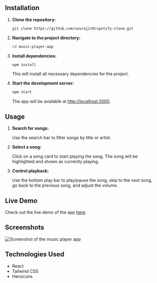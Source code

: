 ## Installation

1. **Clone the repository:**

   ```bash
   git clone https://github.com/sourajit0/spotify-clone.git
   ```

2. **Navigate to the project directory:**

   ```bash
   cd music-player-app
   ```

3. **Install dependencies:**

   ```bash
   npm install
   ```

   This will install all necessary dependencies for the project.

4. **Start the development server:**

   ```bash
   npm start
   ```

   The app will be available at [http://localhost:3000](http://localhost:3000).

## Usage

1. **Search for songs:**

   Use the search bar to filter songs by title or artist.

2. **Select a song:**

   Click on a song card to start playing the song. The song will be highlighted and shown as currently playing.

3. **Control playback:**

   Use the bottom play bar to play/pause the song, skip to the next song, go back to the previous song, and adjust the volume.

## Live Demo

Check out the live demo of the app [here](https://s-p-o-t-i-f-y-clone.netlify.app).

## Screenshots

![Screenshot of the music player app](./screenshot1.png)

## Technologies Used

- React
- Tailwind CSS
- Heroicons
